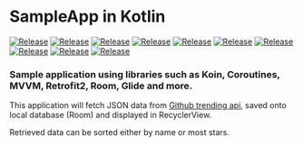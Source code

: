 # SampleApp in Kotlin

[![Release](https://img.shields.io/badge/kotlin-1.3.61-brightgreen.svg)](https://kotlinlang.org/)
[![Release](https://img.shields.io/badge/materials-1.1.0-brightgreen.svg)](https://material.io/)
[![Release](https://img.shields.io/badge/gradle-3.6.0-brightgreen.svg)](https://developer.android.com/studio/releases/gradle-plugin/)
[![Release](https://img.shields.io/badge/koin-2.0.1-brightgreen.svg)](https://insert-koin.io/)
[![Release](https://img.shields.io/badge/coroutine-1.3.2-brightgreen.svg)](https://kotlinlang.org/docs/reference/coroutines-overview.html/)
[![Release](https://img.shields.io/badge/retrofit-2.7.1-brightgreen.svg)](https://square.github.io/retrofit/)
[![Release](https://img.shields.io/badge/okhttp-3.12.0-brightgreen.svg)](https://square.github.io/okhttp/)
[![Release](https://img.shields.io/badge/room-2.2.4-brightgreen.svg)](https://developer.android.com/topic/libraries/architecture/room/)
[![Release](https://img.shields.io/badge/mockk-1.9.3-brightgreen.svg)](https://mockk.io/)
[![Release](https://img.shields.io/badge/glide-4.11.0-brightgreen.svg)](https://bumptech.github.io/glide/)

### Sample application using libraries such as Koin, Coroutines, MVVM, Retrofit2, Room, Glide and more.

This application will fetch JSON data from [Github trending api](https://githubtrendingapi.docs.apiary.io/#), saved onto local database (Room) and displayed in RecyclerView.

Retrieved data can be sorted either by name or most stars.

